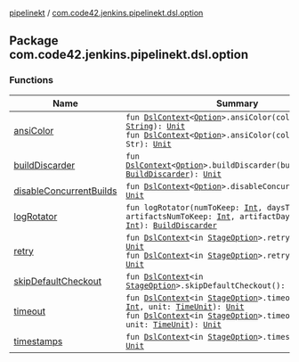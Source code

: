 [pipelinekt](../index.md) / [com.code42.jenkins.pipelinekt.dsl.option](./index.md)

## Package com.code42.jenkins.pipelinekt.dsl.option

### Functions

| Name | Summary |
|---|---|
| [ansiColor](ansi-color.md) | `fun `[`DslContext`](../com.code42.jenkins.pipelinekt.dsl/-dsl-context/index.md)`<`[`Option`](../com.code42.jenkins.pipelinekt.core/-option.md)`>.ansiColor(colorMapName: `[`String`](https://kotlinlang.org/api/latest/jvm/stdlib/kotlin/-string/index.html)`): `[`Unit`](https://kotlinlang.org/api/latest/jvm/stdlib/kotlin/-unit/index.html)<br>`fun `[`DslContext`](../com.code42.jenkins.pipelinekt.dsl/-dsl-context/index.md)`<`[`Option`](../com.code42.jenkins.pipelinekt.core/-option.md)`>.ansiColor(colorMapName: Str): `[`Unit`](https://kotlinlang.org/api/latest/jvm/stdlib/kotlin/-unit/index.html) |
| [buildDiscarder](build-discarder.md) | `fun `[`DslContext`](../com.code42.jenkins.pipelinekt.dsl/-dsl-context/index.md)`<`[`Option`](../com.code42.jenkins.pipelinekt.core/-option.md)`>.buildDiscarder(buildDiscarder: `[`BuildDiscarder`](../com.code42.jenkins.pipelinekt.core.option/-build-discarder.md)`): `[`Unit`](https://kotlinlang.org/api/latest/jvm/stdlib/kotlin/-unit/index.html) |
| [disableConcurrentBuilds](disable-concurrent-builds.md) | `fun `[`DslContext`](../com.code42.jenkins.pipelinekt.dsl/-dsl-context/index.md)`<`[`Option`](../com.code42.jenkins.pipelinekt.core/-option.md)`>.disableConcurrentBuilds(): `[`Unit`](https://kotlinlang.org/api/latest/jvm/stdlib/kotlin/-unit/index.html) |
| [logRotator](log-rotator.md) | `fun logRotator(numToKeep: `[`Int`](https://kotlinlang.org/api/latest/jvm/stdlib/kotlin/-int/index.html)`, daysToKeep: `[`Int`](https://kotlinlang.org/api/latest/jvm/stdlib/kotlin/-int/index.html)`, artifactsNumToKeep: `[`Int`](https://kotlinlang.org/api/latest/jvm/stdlib/kotlin/-int/index.html)`, artifactDaysToKeep: `[`Int`](https://kotlinlang.org/api/latest/jvm/stdlib/kotlin/-int/index.html)`): `[`BuildDiscarder`](../com.code42.jenkins.pipelinekt.core.option/-build-discarder.md) |
| [retry](retry.md) | `fun `[`DslContext`](../com.code42.jenkins.pipelinekt.dsl/-dsl-context/index.md)`<in `[`StageOption`](../com.code42.jenkins.pipelinekt.core/-stage-option.md)`>.retry(time: `[`Int`](https://kotlinlang.org/api/latest/jvm/stdlib/kotlin/-int/index.html)`): `[`Unit`](https://kotlinlang.org/api/latest/jvm/stdlib/kotlin/-unit/index.html)<br>`fun `[`DslContext`](../com.code42.jenkins.pipelinekt.dsl/-dsl-context/index.md)`<in `[`StageOption`](../com.code42.jenkins.pipelinekt.core/-stage-option.md)`>.retry(time: Int): `[`Unit`](https://kotlinlang.org/api/latest/jvm/stdlib/kotlin/-unit/index.html) |
| [skipDefaultCheckout](skip-default-checkout.md) | `fun `[`DslContext`](../com.code42.jenkins.pipelinekt.dsl/-dsl-context/index.md)`<in `[`StageOption`](../com.code42.jenkins.pipelinekt.core/-stage-option.md)`>.skipDefaultCheckout(): `[`Unit`](https://kotlinlang.org/api/latest/jvm/stdlib/kotlin/-unit/index.html) |
| [timeout](timeout.md) | `fun `[`DslContext`](../com.code42.jenkins.pipelinekt.dsl/-dsl-context/index.md)`<in `[`StageOption`](../com.code42.jenkins.pipelinekt.core/-stage-option.md)`>.timeout(time: `[`Int`](https://kotlinlang.org/api/latest/jvm/stdlib/kotlin/-int/index.html)`, unit: `[`TimeUnit`](https://docs.oracle.com/javase/6/docs/api/java/util/concurrent/TimeUnit.html)`): `[`Unit`](https://kotlinlang.org/api/latest/jvm/stdlib/kotlin/-unit/index.html)<br>`fun `[`DslContext`](../com.code42.jenkins.pipelinekt.dsl/-dsl-context/index.md)`<in `[`StageOption`](../com.code42.jenkins.pipelinekt.core/-stage-option.md)`>.timeout(time: Int, unit: `[`TimeUnit`](https://docs.oracle.com/javase/6/docs/api/java/util/concurrent/TimeUnit.html)`): `[`Unit`](https://kotlinlang.org/api/latest/jvm/stdlib/kotlin/-unit/index.html) |
| [timestamps](timestamps.md) | `fun `[`DslContext`](../com.code42.jenkins.pipelinekt.dsl/-dsl-context/index.md)`<in `[`StageOption`](../com.code42.jenkins.pipelinekt.core/-stage-option.md)`>.timestamps(): `[`Unit`](https://kotlinlang.org/api/latest/jvm/stdlib/kotlin/-unit/index.html) |
